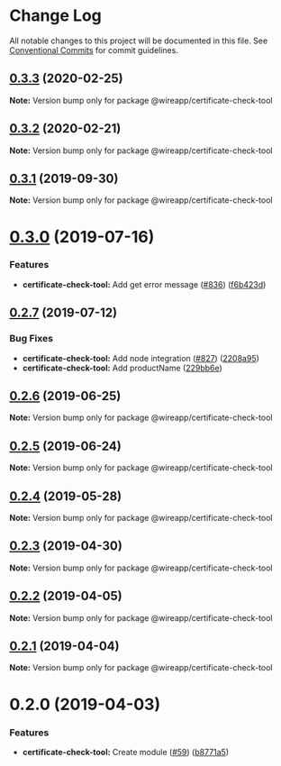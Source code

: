 # Change Log

All notable changes to this project will be documented in this file.
See [Conventional Commits](https://conventionalcommits.org) for commit guidelines.

## [0.3.3](https://github.com/wireapp/wire-desktop-packages/tree/master/packages/certificate-check-tool/compare/@wireapp/certificate-check-tool@0.3.2...@wireapp/certificate-check-tool@0.3.3) (2020-02-25)

**Note:** Version bump only for package @wireapp/certificate-check-tool





## [0.3.2](https://github.com/wireapp/wire-desktop-packages/tree/master/packages/certificate-check-tool/compare/@wireapp/certificate-check-tool@0.3.1...@wireapp/certificate-check-tool@0.3.2) (2020-02-21)

**Note:** Version bump only for package @wireapp/certificate-check-tool





## [0.3.1](https://github.com/wireapp/wire-desktop-packages/tree/master/packages/certificate-check-tool/compare/@wireapp/certificate-check-tool@0.3.0...@wireapp/certificate-check-tool@0.3.1) (2019-09-30)

**Note:** Version bump only for package @wireapp/certificate-check-tool





# [0.3.0](https://github.com/wireapp/wire-desktop-packages/tree/master/packages/certificate-check-tool/compare/@wireapp/certificate-check-tool@0.2.7...@wireapp/certificate-check-tool@0.3.0) (2019-07-16)


### Features

* **certificate-check-tool:** Add get error message ([#836](https://github.com/wireapp/wire-desktop-packages/tree/master/packages/certificate-check-tool/issues/836)) ([f6b423d](https://github.com/wireapp/wire-desktop-packages/tree/master/packages/certificate-check-tool/commit/f6b423d))





## [0.2.7](https://github.com/wireapp/wire-desktop-packages/tree/master/packages/certificate-check-tool/compare/@wireapp/certificate-check-tool@0.2.6...@wireapp/certificate-check-tool@0.2.7) (2019-07-12)


### Bug Fixes

* **certificate-check-tool:** Add node integration ([#827](https://github.com/wireapp/wire-desktop-packages/tree/master/packages/certificate-check-tool/issues/827)) ([2208a95](https://github.com/wireapp/wire-desktop-packages/tree/master/packages/certificate-check-tool/commit/2208a95))
* **certificate-check-tool:** Add productName ([229bb6e](https://github.com/wireapp/wire-desktop-packages/tree/master/packages/certificate-check-tool/commit/229bb6e))





## [0.2.6](https://github.com/wireapp/wire-desktop-packages/tree/master/packages/certificate-check-tool/compare/@wireapp/certificate-check-tool@0.2.5...@wireapp/certificate-check-tool@0.2.6) (2019-06-25)

**Note:** Version bump only for package @wireapp/certificate-check-tool





## [0.2.5](https://github.com/wireapp/wire-desktop-packages/tree/master/packages/certificate-check-tool/compare/@wireapp/certificate-check-tool@0.2.4...@wireapp/certificate-check-tool@0.2.5) (2019-06-24)

**Note:** Version bump only for package @wireapp/certificate-check-tool





## [0.2.4](https://github.com/wireapp/wire-desktop-packages/tree/master/packages/certificate-check-tool/compare/@wireapp/certificate-check-tool@0.2.3...@wireapp/certificate-check-tool@0.2.4) (2019-05-28)

**Note:** Version bump only for package @wireapp/certificate-check-tool





## [0.2.3](https://github.com/wireapp/wire-desktop-packages/tree/master/packages/certificate-check-tool/compare/@wireapp/certificate-check-tool@0.2.2...@wireapp/certificate-check-tool@0.2.3) (2019-04-30)

**Note:** Version bump only for package @wireapp/certificate-check-tool





## [0.2.2](https://github.com/wireapp/wire-desktop-packages/tree/master/packages/certificate-check-tool/compare/@wireapp/certificate-check-tool@0.2.1...@wireapp/certificate-check-tool@0.2.2) (2019-04-05)

**Note:** Version bump only for package @wireapp/certificate-check-tool





## [0.2.1](https://github.com/wireapp/wire-desktop-packages/tree/master/packages/certificate-check-tool/compare/@wireapp/certificate-check-tool@0.2.0...@wireapp/certificate-check-tool@0.2.1) (2019-04-04)

**Note:** Version bump only for package @wireapp/certificate-check-tool





# 0.2.0 (2019-04-03)


### Features

* **certificate-check-tool:** Create module ([#59](https://github.com/wireapp/wire-desktop-packages/tree/master/packages/certificate-check-tool/issues/59)) ([b8771a5](https://github.com/wireapp/wire-desktop-packages/tree/master/packages/certificate-check-tool/commit/b8771a5))
